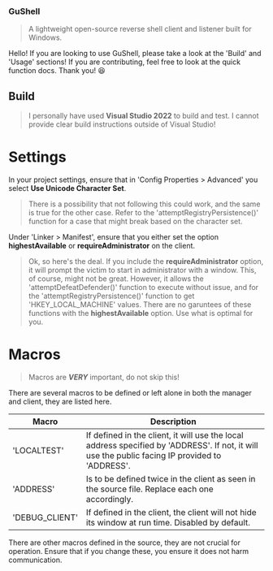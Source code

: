 ### GuShell
> A lightweight open-source reverse shell client and listener built for Windows.

Hello! If you are looking to use GuShell, please take a look at the 'Build' and 'Usage' sections!
If you are contributing, feel free to look at the quick function docs. Thank you! 😆

## Build
> I personally have used **Visual Studio 2022** to build and test. I cannot provide clear build instructions outside of Visual Studio!
# Settings
In your project settings, ensure that in 'Config Properties > Advanced' you select **Use Unicode Character Set**.
> There is a possibility that not following this could work, and the same is true for the other case. Refer to the 'attemptRegistryPersistence()'
> function for a case that might break based on the character set.

Under 'Linker > Manifest', ensure that you either set the option **highestAvailable** or **requireAdministrator** on the client.

> Ok, so here's the deal. If you include the **requireAdministrator** option, it will prompt the victim to start in administrator with a window.
> This, of course, might not be great. However, it allows the 'attemptDefeatDefender()' function to execute without issue, and for the 'attemptRegistryPersistence()'
> function to get 'HKEY_LOCAL_MACHINE' values. There are no garuntees of these functions with the **highestAvailable** option. Use what is optimal for you.
# Macros

> Macros are _**VERY**_ important, do not skip this!

There are several macros to be defined or left alone in both the manager and client, they are listed here.

| Macro | Description |
| --- | --- |
| 'LOCALTEST' | If defined in the client, it will use the local address specified by 'ADDRESS'. If not, it will use the public facing IP provided to 'ADDRESS'. |
| 'ADDRESS' | Is to be defined twice in the client as seen in the source file. Replace each one accordingly. |
| 'DEBUG_CLIENT' | If defined in the client, the client will not hide its window at run time. Disabled by default. |

There are other macros defined in the source, they are not crucial for operation. Ensure that if you change these, you ensure it does not harm communication.
